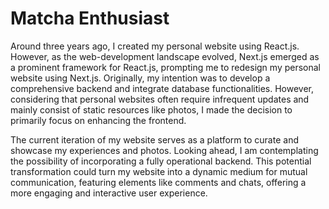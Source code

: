 # Matcha Enthusiast

Around three years ago, I created my personal website using React.js. However, as the web-development landscape evolved, Next.js emerged as a prominent framework for React.js, prompting me to redesign my personal website using Next.js. Originally, my intention was to develop a comprehensive backend and integrate database functionalities. However, considering that personal websites often require infrequent updates and mainly consist of static resources like photos, I made the decision to primarily focus on enhancing the frontend.

The current iteration of my website serves as a platform to curate and showcase my experiences and photos. Looking ahead, I am contemplating the possibility of incorporating a fully operational backend. This potential transformation could turn my website into a dynamic medium for mutual communication, featuring elements like comments and chats, offering a more engaging and interactive user experience.
